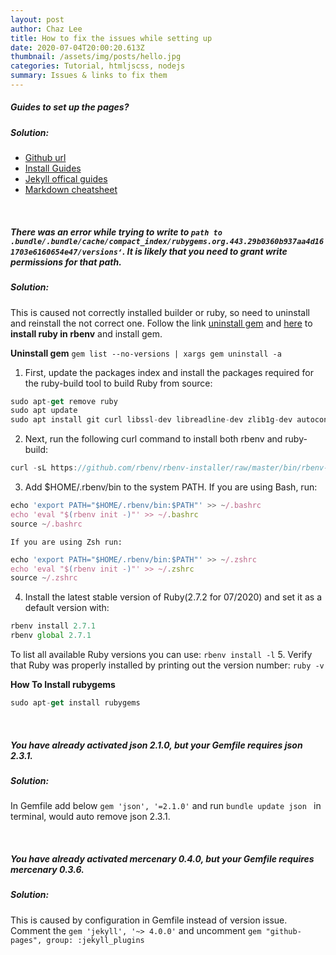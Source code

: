 ```yaml
---
layout: post
author: Chaz Lee
title: How to fix the issues while setting up
date: 2020-07-04T20:00:20.613Z
thumbnail: /assets/img/posts/hello.jpg
categories: Tutorial, htmljscss, nodejs
summary: Issues & links to fix them
---
```

#####  __Guides to set up the pages?__
#####   Solution: 
-  [Github url](https://github.com/sujaykundu777/devlopr-jekyll)
-  [Install Guides](https://devlopr.netlify.app/get-started/#/)
-  [Jekyll offical guides](https://jekyllrb.com/docs/themes/)
-  [Markdown cheatsheet](https://github.com/adam-p/markdown-here/wiki/Markdown-Cheatsheet#code)


&nbsp;
&nbsp;
#####  __There was an error while trying to write to ```path to .bundle/.bundle/cache/compact_index/rubygems.org.443.29b0360b937aa4d161703e6160654e47/versions‘```. It is likely that you need to grant write permissions for that path.__
#####   Solution: 
This is caused not correctly installed builder or ruby, so need to uninstall and reinstall the not correct one. Follow the link [uninstall gem](https://stackoverflow.com/questions/21384664/how-to-uninstall-all-gems-installed-using-bundle-install) and [here](https://stackoverflow.com/questions/37720892/you-dont-have-write-permissions-for-the-var-lib-gems-2-3-0-directory) to __install ruby in rbenv__ and install gem. 

__Uninstall gem__ ```gem list --no-versions | xargs gem uninstall -a```
&nbsp;
1.  First, update the packages index and install the packages required for the ruby-build tool to build Ruby from source:
```javascript 
sudo apt-get remove ruby
sudo apt update
sudo apt install git curl libssl-dev libreadline-dev zlib1g-dev autoconf bison build-essential libyaml-dev libreadline-dev libncurses5-dev libffi-dev libgdbm-dev
```
2.  Next, run the following curl command to install both rbenv and ruby-build:
```javascript
curl -sL https://github.com/rbenv/rbenv-installer/raw/master/bin/rbenv-installer | bash -
```
3.  Add $HOME/.rbenv/bin to the system PATH. If you are using Bash, run:
```javascript
echo 'export PATH="$HOME/.rbenv/bin:$PATH"' >> ~/.bashrc
echo 'eval "$(rbenv init -)"' >> ~/.bashrc
source ~/.bashrc
```
    If you are using Zsh run:
```javascript
echo 'export PATH="$HOME/.rbenv/bin:$PATH"' >> ~/.zshrc
echo 'eval "$(rbenv init -)"' >> ~/.zshrc
source ~/.zshrc
```
4.  Install the latest stable version of Ruby(2.7.2 for 07/2020) and set it as a default version with:

```javascript
rbenv install 2.7.1
rbenv global 2.7.1
```
   To list all available Ruby versions you can use: ```rbenv install -l```
5.  Verify that Ruby was properly installed by printing out the version number:
```ruby -v```

__How To Install rubygems__
```javascript
sudo apt-get install rubygems
```

&nbsp;
&nbsp;
#####  __You have already activated json 2.1.0, but your Gemfile requires json 2.3.1.__
#####   Solution: 
In Gemfile add below ``` gem 'json', '=2.1.0' ``` and run ```bundle update json ``` in terminal, would auto remove json 2.3.1.

&nbsp;
&nbsp;
#####  __You have already activated mercenary 0.4.0, but your Gemfile requires mercenary 0.3.6.__
#####   Solution: 
This is caused by configuration in Gemfile instead of version issue. Comment the ``` gem 'jekyll', '~> 4.0.0' ``` and uncomment ```gem "github-pages", group: :jekyll_plugins ```